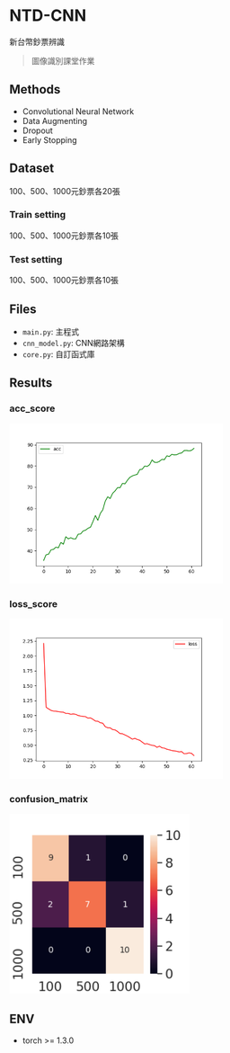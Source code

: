 # NTD-CNN
新台幣鈔票辨識
> 圖像識別課堂作業

## Methods
- Convolutional Neural Network
- Data Augmenting
- Dropout
- Early Stopping

## Dataset
100、500、1000元鈔票各20張
### Train setting
100、500、1000元鈔票各10張
### Test setting
100、500、1000元鈔票各10張

## Files
- `main.py`: 主程式
- `cnn_model.py`: CNN網路架構
- `core.py`: 自訂函式庫

## Results
### acc_score
<img src="https://github.com/p208p2002/NTD-CNN/blob/master/acc_score.png?raw=true" alt="acc_score" width="380px"/>

### loss_score
<img src="https://github.com/p208p2002/NTD-CNN/blob/master/loss_score.png?raw=true" alt="loss_score" width="380px"/>

### confusion_matrix
<img src="https://github.com/p208p2002/NTD-CNN/blob/master/confusion_matrix.png?raw=true" alt="confusion_matrix" width="320px"/>

## ENV
- torch >= 1.3.0
